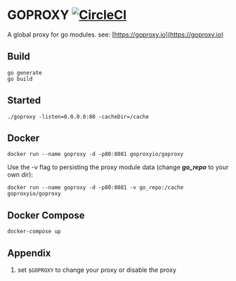 
# GOPROXY [![CircleCI](https://circleci.com/gh/goproxyio/goproxy.svg?style=svg)](https://circleci.com/gh/goproxyio/goproxy)

A global proxy for go modules. see: [https://goproxy.io](https://goproxy.io)

## Build
    go generate
    go build

## Started
    
    ./goproxy -listen=0.0.0.0:80 -cacheDir=/cache

## Docker

    docker run --name goproxy -d -p80:8081 goproxyio/goproxy

Use the -v flag to persisting the proxy module data (change ___go_repo___ to your own dir):

    docker run --name goproxy -d -p80:8081 -v go_repo:/cache goproxyio/goproxy

## Docker Compose

    docker-compose up

## Appendix

1. set `$GOPROXY` to change your proxy or disable the proxy
